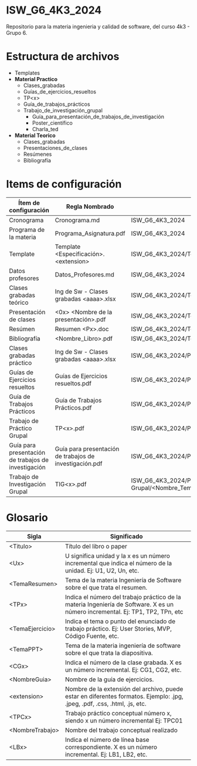 # ISW_G6_4K3_2024
Repositorio para la materia ingenieria y calidad de software, del curso 4k3 - Grupo 6.

# Estructura de archivos
- Templates
- **Material Practico**
  - Clases_grabadas
  - Guías_de_ejercicios_resueltos
  - TP\<x>
  - Guía_de_trabajos_prácticos
  - Trabajo_de_investigación_grupal
    - Guía_para_presentación_de_trabajos_de_investigación
    - Poster_científico 
    - Charla_ted
- **Material Teorico**
  - Clases_grabadas  
  - Presentaciones_de_clases
  - Resúmenes
  - Bibliografía
  
# Items de configuración

| Ítem de configuración | Regla Nombrado | Ubicación Física
| ------------ | ------------ | ------------ | 
| Cronograma | Cronograma.md | ISW_G6_4K3_2024 | 
| Programa de la materia | Programa_Asignatura.pdf | ISW_G6_4K3_2024 |
| Template | Template \<Especificación>.\<extension> | ISW_G6_4K3_2024/Templates |
| Datos profesores | Datos_Profesores.md | ISW_G6_4K3_2024 |
| Clases grabadas teórico | Ing de Sw - Clases grabadas \<aaaa>.xlsx | ISW_G6_4K3_2024/Teórico |
| Presentación de clases | \<0x> \<Nombre de la presentación>.pdf | ISW_G6_4K3_2024/Teórico/Presentación |
| Resúmen | Resumen \<Px>.doc | ISW_G6_4K3_2024/Teórico/Resúmenes |
| Bibliografía | \<Nombre_Libro>.pdf | ISW_G6_4K3_2024/Teórico/Bibliografía/\<Nombre_Tema> |
| Clases grabadas práctico | Ing de Sw - Clases grabadas \<aaaa>.xlsx | ISW_G6_4K3_2024/Práctico |
| Guías de Ejercicios resueltos | Guías de Ejercicios resueltos.pdf | ISW_G6_4K3_2024/Práctico | 
| Guía de Trabajos Prácticos | Guía de Trabajos Prácticos.pdf | ISW_G6_4K3_2024/Práctico/Ejercicios_Prácticos_Grupal | 
| Trabajo de Práctico Grupal | TP\<x>.pdf | ISW_G6_4K3_2024/Práctico/Ejercicios_Prácticos_Grupal/TP\<x> | 
| Guía para presentación de trabajos de investigación | Guía para presentación de trabajos de investigación.pdf | ISW_G6_4K3_2024/Práctico/Trabajo_de_Investigación_Grupal/ |
| Trabajo de Investigación Grupal | TIG\<x>.pdf | ISW_G6_4K3_2024/Práctico/Trabajo de Investigación Grupal/\<Nombre_Tema_TIG> |

# Glosario
| Sigla| Significado |
| ------------ | ------------ |
| \<Titulo\> | Título del libro o paper |
| \<Ux\>|U significa unidad y la x es un número incremental que indica el número de la unidad. Ej: U1, U2, Un, etc. |
| \<TemaResumen\> | Tema de la materia Ingeniería de Software sobre el que trata el resumen. |
| \<TPx\> |Indica el número del trabajo práctico de la materia Ingeniería de Software. X es un número incremental. Ej: TP1, TP2, TPn, etc |
| \<TemaEjercicio\> |Indica el tema o punto del enunciado de trabajo práctico. Ej: User Stories, MVP, Código Fuente, etc.|
| \<TemaPPT\> | Tema de la materia ingeniería de software sobre el que trata la diapositiva. |
| \<CGx\> | 	Indica el número de la clase grabada. X es un número incremental. Ej: CG1, CG2, etc.|
| \<NombreGuia\> | Nombre de la guía de ejercicios. |
| \<extension\> | Nombre de la extensión del archivo, puede estar en diferentes formatos. Ejemplo: .jpg, .jpeg, .pdf, .css, .html, .js, etc. |
| \<TPCx\> | Trabajo práctico conceptual número x, siendo x un número incremental Ej: TPC01 |
| \<NombreTrabajo\> | Nombre del trabajo conceptual realizado|
| \<LBx\> | 	Indica el número de línea base correspondiente. X es un número incremental. Ej: LB1, LB2, etc.|








